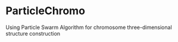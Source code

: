 # ParticleChromo
Using Particle Swarm Algorithm for chromosome three-dimensional structure construction
